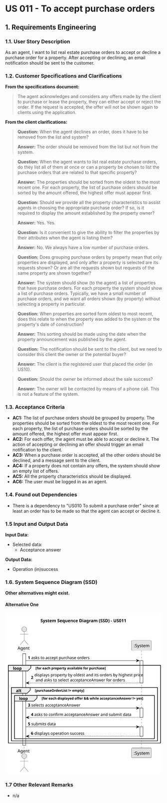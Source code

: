 # US 011 - To accept purchase orders

## 1. Requirements Engineering

### 1.1. User Story Description

As an agent, I want to list real estate purchase orders to accept or decline a purchase order for a property. After
accepting or declining, an email notification should be sent to the customer.

### 1.2. Customer Specifications and Clarifications

**From the specifications document:**

> The agent acknowledges and considers any offers made by the client to purchase or lease the property, they can either
> accept or reject the order. If the request is accepted, the offer will not be shown again to clients using the
> application.


**From the client clarifications:**

> **Question:** When the agent declines an order, does it have to be removed from the list and system?
>
> **Answer:** The order should be removed from the list but not from the system.

> **Question:** When the agent wants to list real estate purchase orders, do they list all of them at once or
> can a property be chosen to list the purchase orders that are related to that specific property?
> 
> **Answer:** The properties should be sorted from the oldest to the most recent one. For each property, the
list of purchase orders should be sorted by the amount offered, the highest offer
must appear first.

> **Question:** Should we provide all the property characteristics to assist agents in choosing 
> the appropriate purchase order? If so, is it required to display the amount established by the property owner?
> 
> **Answer:** Yes. Yes.
 
> **Question:** Is it convenient to give the ability to filter the properties by their attributes when the agent is listing them?
> 
> **Answer:** No. We always have a low number of purchase orders.

> **Question:** Does grouping purchase orders by property mean that only properties are displayed, and only after a property is selected are its requests shown? Or are all the requests shown but requests of the same property are shown together?
> 
> **Answer:** The system should show (to the agent) a list of properties that have purchase orders. For each property the system should show a list of purchase orders. Typically, we have a small number of purchase orders, and we want all orders shown (by property) without selecting a property in particular.

> **Question:** When properties are sorted form oldest to most recent, does this relate to when the property was added to the system or the property's date of construction?
> 
> **Answer:** This sorting should be made using the date when the property announcement was published by the agent.

> **Question:** The notification should be sent to the client, but we need to consider this client the owner or the potential buyer?
>
> **Answer:** The client is the registered user that placed the order (in US10).

> **Question:** Should the owner be informed about the sale success?
>
> **Answer:** The owner will be contacted by means of a phone call. This is not a feature of the system.


### 1.3. Acceptance Criteria

* **AC1:** The list of purchase orders should be grouped by property. The properties
  should be sorted from the oldest to the most recent one. For each property, the
  list of purchase orders should be sorted by the amount offered, the highest offer
  must appear first.
* **AC2:** For each offer, the agent must be able to accept or decline it. The action of
  accepting or declining an offer should trigger an email notification to the client.
* **AC3:** When a purchase order is accepted, all the other orders should be declined,
  and a message sent to the client.
* **AC4:** If a property does not contain any offers, the system should show an empty
  list of offers.
* **AC5:** All the property characteristics should be displayed.
* **AC6:** The user must be logged in as an agent.
 
### 1.4. Found out Dependencies

* There is a dependency to "US010 To submit a purchase order" since at least an order has to 
be made so that the agent can accept or decline it.

### 1.5 Input and Output Data

**Input Data:**

* Selected data:
    * Acceptance answer 

**Output Data:**

* Operation (in)success

### 1.6. System Sequence Diagram (SSD)

**Other alternatives might exist.**

#### Alternative One

![System Sequence Diagram - Alternative One](svg/us011-system-sequence-diagram.svg)



### 1.7 Other Relevant Remarks

* n/a
